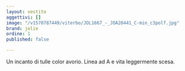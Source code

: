```yaml
---
layout: vestito
aggettivi: []
image: "/v1570787449/viterbo/JOL1667_-_JOA20441_C-min_c3polf.jpg"
brand: jolie
ordine: 1
published: false

---
```

Un incanto di tulle color avorio. Linea ad A e vita leggermente scesa.